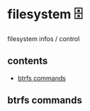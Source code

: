 <!-- omit in toc -->
# filesystem 🗄️

filesystem infos / control

<!-- omit in toc -->
## contents
- [btrfs commands](#btrfs-commands)

## btrfs commands
